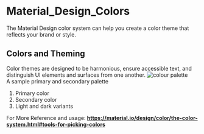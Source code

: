 # Material_Design_Colors
The Material Design color system can help you create a color theme that reflects your brand or style. <br>
## Colors and Theming
Color themes are designed to be harmonious, ensure accessible text, and distinguish UI elements and surfaces from one another.
<img alt="colour palette" src="https://lh3.googleusercontent.com/B7cWRIVroduc9tSxqWaCyCGQ_M9bfsmFQKMlVfnuR2BIh_eR35gz3hO_45QKnItqA_wuXqAcmBNFVRam4Upw5Nwqhsmo6FJgMWoW=w1064-v0" />
<br>
A sample primary and secondary palette
<br>
1. Primary color <br>
2. Secondary color <br>
3. Light and dark variants <br>

For More Reference and usage: **https://material.io/design/color/the-color-system.html#tools-for-picking-colors**
